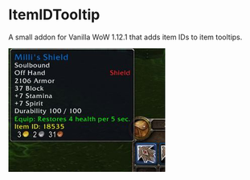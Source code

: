 # ItemIDTooltip

A small addon for Vanilla WoW 1.12.1 that adds item IDs to item tooltips.

![Screenshot](/screenshot.jpg)
